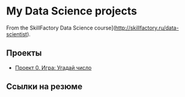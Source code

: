 # My Data Science projects

From the SkillFactory Data Science course](http://skillfactory.ru/data-scientist).

## Проекты

* [Проект 0. Игра: Угадай число](https://github.com/Manzheley/SF_manzheley/blob/main/Project%200/Final_task.py)

## Ссылки на резюме
